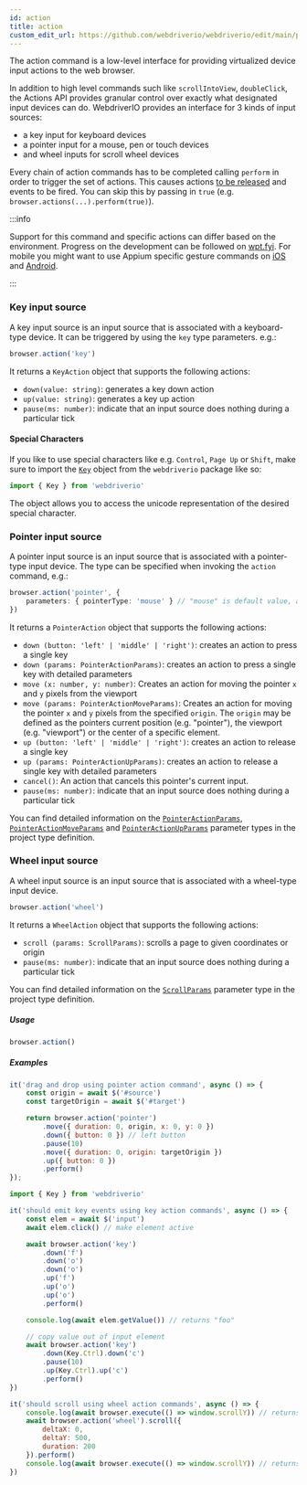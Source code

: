 ```yaml
---
id: action
title: action
custom_edit_url: https://github.com/webdriverio/webdriverio/edit/main/packages/webdriverio/src/commands/browser/action.ts
---
```


The action command is a low-level interface for providing virtualized device input actions to the web browser.

In addition to high level commands such like `scrollIntoView`, `doubleClick`, the Actions API provides granular
control over exactly what designated input devices can do. WebdriverIO provides an interface for 3 kinds of input
sources:

- a key input for keyboard devices
- a pointer input for a mouse, pen or touch devices
- and wheel inputs for scroll wheel devices

Every chain of action commands has to be completed calling `perform` in order to trigger the set of actions. This
causes actions [to be released](https://w3c.github.io/webdriver/#release-actions) and events to be fired. You can
skip this by passing in `true` (e.g. `browser.actions(...).perform(true)`).

:::info

Support for this command and specific actions can differ based on the environment. Progress on the development
can be followed on [wpt.fyi](https://wpt.fyi/results/webdriver/tests/perform_actions?label=experimental&label=master&aligned).
For mobile you might want to use Appium specific gesture commands on [iOS](https://github.com/appium/appium-xcuitest-driver#mobile-pinch)
and [Android](https://github.com/appium/appium-uiautomator2-driver#mobile-gesture-commands).

:::

### Key input source

A key input source is an input source that is associated with a keyboard-type device. It can be triggered
by using the `key` type parameters. e.g.:

```ts
browser.action('key')
```

It returns a `KeyAction` object that supports the following actions:

- `down(value: string)`: generates a key down action
- `up(value: string)`: generates a key up action
- `pause(ms: number)`: indicate that an input source does nothing during a particular tick

#### Special Characters

If you like to use special characters like e.g. `Control`, `Page Up` or `Shift`, make sure to import the
[`Key`](https://github.com/webdriverio/webdriverio/blob/main/packages/webdriverio/src/constants.ts#L352-L417) object
from the `webdriverio` package like so:

```ts
import { Key } from 'webdriverio'
```

The object allows you to access the unicode representation of the desired special character.

### Pointer input source

A pointer input source is an input source that is associated with a pointer-type input device. The type can be
specified when invoking the `action` command, e.g.:

```ts
browser.action('pointer', {
    parameters: { pointerType: 'mouse' } // "mouse" is default value, also possible: "pen" or "touch"
})
```

It returns a `PointerAction` object that supports the following actions:

- `down (button: 'left' | 'middle' | 'right')`: creates an action to press a single key
- `down (params: PointerActionParams)`: creates an action to press a single key with detailed parameters
- `move (x: number, y: number)`: Creates an action for moving the pointer `x` and `y` pixels from the viewport
- `move (params: PointerActionMoveParams)`: Creates an action for moving the pointer `x` and `y` pixels from the
  specified `origin`. The `origin` may be defined as the pointers current position (e.g. "pointer"), the viewport
  (e.g. "viewport") or the center of a specific element.
- `up (button: 'left' | 'middle' | 'right')`: creates an action to release a single key
- `up (params: PointerActionUpParams)`: creates an action to release a single key with detailed parameters
- `cancel()`: An action that cancels this pointer's current input.
- `pause(ms: number)`: indicate that an input source does nothing during a particular tick

You can find detailed information on the [`PointerActionParams`](https://github.com/webdriverio/webdriverio/blob/8ca026c75bf7c27ef9d574f0ec48d8bc13658602/packages/webdriverio/src/utils/actions/pointer.ts#L20-L35), [`PointerActionMoveParams`](https://github.com/webdriverio/webdriverio/blob/8ca026c75bf7c27ef9d574f0ec48d8bc13658602/packages/webdriverio/src/utils/actions/pointer.ts#L20-L42) and [`PointerActionUpParams`](https://github.com/webdriverio/webdriverio/blob/8ca026c75bf7c27ef9d574f0ec48d8bc13658602/packages/webdriverio/src/utils/actions/pointer.ts#L13-L19)
parameter types in the project type definition.

### Wheel input source

A wheel input source is an input source that is associated with a wheel-type input device.

```ts
browser.action('wheel')
```

It returns a `WheelAction` object that supports the following actions:

- `scroll (params: ScrollParams)`: scrolls a page to given coordinates or origin
- `pause(ms: number)`: indicate that an input source does nothing during a particular tick

You can find detailed information on the [`ScrollParams`](https://github.com/webdriverio/webdriverio/blob/8ca026c75bf7c27ef9d574f0ec48d8bc13658602/packages/webdriverio/src/utils/actions/wheel.ts#L4-L29) parameter type in the project type definition.

##### Usage

```js
browser.action()
```

##### Examples

```js title="pointer-action.js"
it('drag and drop using pointer action command', async () => {
    const origin = await $('#source')
    const targetOrigin = await $('#target')

    return browser.action('pointer')
        .move({ duration: 0, origin, x: 0, y: 0 })
        .down({ button: 0 }) // left button
        .pause(10)
        .move({ duration: 0, origin: targetOrigin })
        .up({ button: 0 })
        .perform()
});
```

```js title="key-action.js"
import { Key } from 'webdriverio'

it('should emit key events using key action commands', async () => {
    const elem = await $('input')
    await elem.click() // make element active

    await browser.action('key')
        .down('f')
        .down('o')
        .down('o')
        .up('f')
        .up('o')
        .up('o')
        .perform()

    console.log(await elem.getValue()) // returns "foo"

    // copy value out of input element
    await browser.action('key')
        .down(Key.Ctrl).down('c')
        .pause(10)
        .up(Key.Ctrl).up('c')
        .perform()
})
```

```js title="wheel-action.js"
it('should scroll using wheel action commands', async () => {
    console.log(await browser.execute(() => window.scrollY)) // returns 0
    await browser.action('wheel').scroll({
        deltaX: 0,
        deltaY: 500,
        duration: 200
    }).perform()
    console.log(await browser.execute(() => window.scrollY)) // returns 500
})
```

